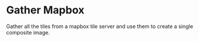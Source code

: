 # Gather Mapbox

Gather all the tiles from a mapbox tile server and use them to create a single composite image.